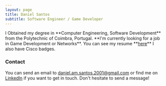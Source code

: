 ```yaml
---
layout: page
title: Daniel Santos
subtitle: Software Engineer / Game Developer
---
```


<span class="fa fa-graduation-cap about-icon">
</span>
I Obtained my degree in **Computer Engineering, Software Development** from the Polytechnic of Coimbra, Portugal.

<span class="fa fa-briefcase about-icon">
</span>
**I'm currently looking for a job in Game Development or Networks**. You can see my resume **<a href="https://DanielSantos2001.github.io" style="color: inherit;"><ins>here</ins></a>** I also have Cisco badges.

### Contact
You can send an email to daniel.am.santos.2001@gmail.com or find me on <a href="https://www.linkedin.com/in/daniel-am-santos/" style="color: inherit;"><ins>Linkedln</ins></a> if you want to get in touch. Don't hesitate to send a message!

